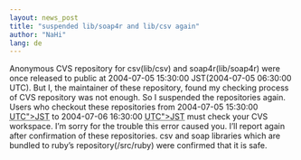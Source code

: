 ```yaml
---
layout: news_post
title: "suspended lib/soap4r and lib/csv again"
author: "NaHi"
lang: de
---
```


Anonymous CVS repository for csv(lib/csv) and soap4r(lib/soap4r) were
once released to public at 2004-07-05 15:30:00 JST(2004-07-05 06:30:00
UTC). But I, the maintainer of these repository, found my checking
process of CVS repository was not enough. So I suspended the
repositories again. Users who checkout these repositories from
2004-07-05 15:30:00 <acronym title="2004-07-05 06:30:00 &lt;span class="
caps="">UTC\"&gt;JST</acronym> to 2004-07-06 16:30:00 <acronym
title="2004-07-06 07:30:00 &lt;span class="
caps="">UTC\"&gt;JST</acronym> must check your CVS workspace. I’m sorry
for the trouble this error caused you. I’ll report again after
confirmation of these repositories. csv and soap libraries which are
bundled to ruby’s repository(/src/ruby) were confirmed that it is safe.

